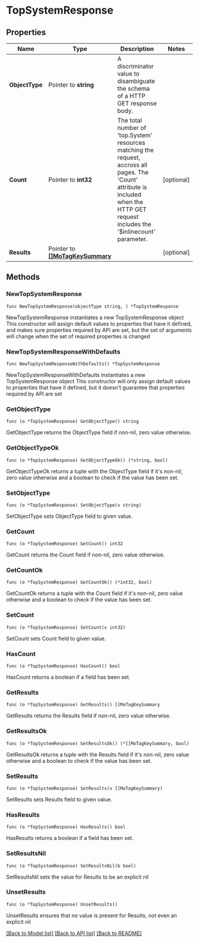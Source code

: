 # TopSystemResponse

## Properties

Name | Type | Description | Notes
------------ | ------------- | ------------- | -------------
**ObjectType** | Pointer to **string** | A discriminator value to disambiguate the schema of a HTTP GET response body. | 
**Count** | Pointer to **int32** | The total number of &#39;top.System&#39; resources matching the request, accross all pages. The &#39;Count&#39; attribute is included when the HTTP GET request includes the &#39;$inlinecount&#39; parameter. | [optional] 
**Results** | Pointer to [**[]MoTagKeySummary**](MoTagKeySummary.md) |  | [optional] 

## Methods

### NewTopSystemResponse

`func NewTopSystemResponse(objectType string, ) *TopSystemResponse`

NewTopSystemResponse instantiates a new TopSystemResponse object
This constructor will assign default values to properties that have it defined,
and makes sure properties required by API are set, but the set of arguments
will change when the set of required properties is changed

### NewTopSystemResponseWithDefaults

`func NewTopSystemResponseWithDefaults() *TopSystemResponse`

NewTopSystemResponseWithDefaults instantiates a new TopSystemResponse object
This constructor will only assign default values to properties that have it defined,
but it doesn't guarantee that properties required by API are set

### GetObjectType

`func (o *TopSystemResponse) GetObjectType() string`

GetObjectType returns the ObjectType field if non-nil, zero value otherwise.

### GetObjectTypeOk

`func (o *TopSystemResponse) GetObjectTypeOk() (*string, bool)`

GetObjectTypeOk returns a tuple with the ObjectType field if it's non-nil, zero value otherwise
and a boolean to check if the value has been set.

### SetObjectType

`func (o *TopSystemResponse) SetObjectType(v string)`

SetObjectType sets ObjectType field to given value.


### GetCount

`func (o *TopSystemResponse) GetCount() int32`

GetCount returns the Count field if non-nil, zero value otherwise.

### GetCountOk

`func (o *TopSystemResponse) GetCountOk() (*int32, bool)`

GetCountOk returns a tuple with the Count field if it's non-nil, zero value otherwise
and a boolean to check if the value has been set.

### SetCount

`func (o *TopSystemResponse) SetCount(v int32)`

SetCount sets Count field to given value.

### HasCount

`func (o *TopSystemResponse) HasCount() bool`

HasCount returns a boolean if a field has been set.

### GetResults

`func (o *TopSystemResponse) GetResults() []MoTagKeySummary`

GetResults returns the Results field if non-nil, zero value otherwise.

### GetResultsOk

`func (o *TopSystemResponse) GetResultsOk() (*[]MoTagKeySummary, bool)`

GetResultsOk returns a tuple with the Results field if it's non-nil, zero value otherwise
and a boolean to check if the value has been set.

### SetResults

`func (o *TopSystemResponse) SetResults(v []MoTagKeySummary)`

SetResults sets Results field to given value.

### HasResults

`func (o *TopSystemResponse) HasResults() bool`

HasResults returns a boolean if a field has been set.

### SetResultsNil

`func (o *TopSystemResponse) SetResultsNil(b bool)`

 SetResultsNil sets the value for Results to be an explicit nil

### UnsetResults
`func (o *TopSystemResponse) UnsetResults()`

UnsetResults ensures that no value is present for Results, not even an explicit nil

[[Back to Model list]](../README.md#documentation-for-models) [[Back to API list]](../README.md#documentation-for-api-endpoints) [[Back to README]](../README.md)



